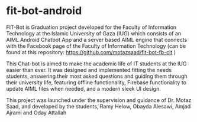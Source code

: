 # fit-bot-android
FIT-Bot is Graduation project developed for the Faculty of Information Technology at the Islamic University of Gaza (IUG) which consists of an AIML Android Chatbot App and a server based AIML engine that connects with the Facebook page of the Faculty of Information Technology (can be found at this repository: https://github.com/motazsaad/fit-bot-fb-clt )

This Chat-bot is aimed to make the academic life of IT students at the IUG easier than ever. It was designed and implemented fitting the needs students, answering their most asked questions and guiding them through their university life, featuring offline functionality, Firebase functionality to update AIML files when needed, and a modern sleek UI design.

This project was launched under the supervision and guidance of Dr. Motaz Saad, and developed by the students, Ramy Helow, Obayda Alesawi, Amjad Ajrami and Oday Attallah 
